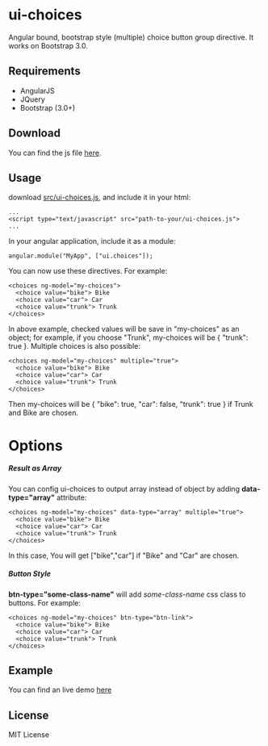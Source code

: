 ui-choices
==========

Angular bound, bootstrap style (multiple) choice button group directive. It works on Bootstrap 3.0.


Requirements
----------
* AngularJS
* JQuery
* Bootstrap (3.0+)

Download
----------
You can find the js file [here](https://raw.github.com/zbryikt/ui-choices/master/src/ui-choices.js).


Usage
----------
download [src/ui-choices.js](https://raw.github.com/zbryikt/ui-choices/master/src/ui-choices.js), and include it in your html:

    ...
    <script type="text/javascript" src="path-to-your/ui-choices.js">
    ...

In your angular application, include it as a module:

    angular.module("MyApp", ["ui.choices"]);

You can now use these directives. For example:

    <choices ng-model="my-choices">
      <choice value="bike"> Bike
      <choice value="car"> Car
      <choice value="trunk"> Trunk
    </choices>

In above example, checked values will be save in "my-choices" as an object; for example, if you choose "Trunk", my-choices will be { "trunk": true }. Multiple choices is also possible:

    <choices ng-model="my-choices" multiple="true">
      <choice value="bike"> Bike
      <choice value="car"> Car
      <choice value="trunk"> Trunk
    </choices>

Then my-choices will be { "bike": true, "car": false, "trunk": true } if Trunk and Bike are chosen.

Options
==========

##### Result as Array

You can config ui-choices to output array instead of object by adding **data-type="array"** attribute:

    <choices ng-model="my-choices" data-type="array" multiple="true">
      <choice value="bike"> Bike
      <choice value="car"> Car
      <choice value="trunk"> Trunk
    </choices>

In this case, You will get ["bike","car"] if "Bike" and "Car" are chosen.

##### Button Style

**btn-type="some-class-name"** will add *some-class-name* css class to buttons. For example:

    <choices ng-model="my-choices" btn-type="btn-link">
      <choice value="bike"> Bike
      <choice value="car"> Car
      <choice value="trunk"> Trunk
    </choices>


Example
----------
You can find an live demo [here](http://zbryikt.github.io/ui-choices/)


License
----------
MIT License
